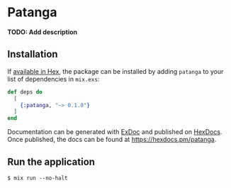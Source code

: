# Patanga

**TODO: Add description**

## Installation

If [available in Hex](https://hex.pm/docs/publish), the package can be installed
by adding `patanga` to your list of dependencies in `mix.exs`:

```elixir
def deps do
  [
    {:patanga, "~> 0.1.0"}
  ]
end
```

Documentation can be generated with [ExDoc](https://github.com/elixir-lang/ex_doc)
and published on [HexDocs](https://hexdocs.pm). Once published, the docs can
be found at <https://hexdocs.pm/patanga>.

## Run the application

```
$ mix run --no-halt
```